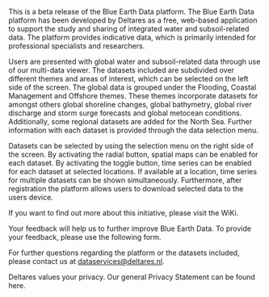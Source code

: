 This is a beta release of the Blue Earth Data platform. The Blue Earth Data platform has been developed by Deltares as a free, web-based application to support the study and sharing of integrated water and subsoil-related data. The platform provides indicative data, which is primarily intended for professional specialists and researchers.

Users are presented with global water and subsoil-related data through use of our multi-data viewer. The datasets included are subdivided over different themes and areas of interest, which can be selected on the left side of the screen. The global data is grouped under the Flooding, Coastal Management and Offshore themes. These themes incorporate datasets for amongst others global shoreline changes, global bathymetry, global river discharge and storm surge forecasts and global metocean conditions. Additionally, some regional datasets are added for the North Sea. Further information with each dataset is provided through the data selection menu.

Datasets can be selected by using the selection menu on the right side of the screen. By activating the radial button, spatial maps can be enabled for each dataset. By activating the toggle button, time series can be enabled for each dataset at selected locations. If available at a location, time series for multiple datasets can be shown simultaneously. Furthermore, after registration the platform allows users to download selected data to the users device.

If you want to find out more about this initiative, please visit the WiKi.

Your feedback will help us to further improve Blue Earth Data. To provide your feedback, please use the following form.

For further questions regarding the platform or the datasets included, please contact us at dataservices@deltares.nl.

Deltares values your privacy. Our general Privacy Statement can be found here.